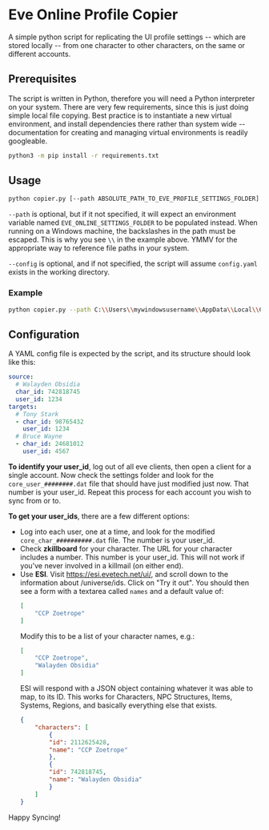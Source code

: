 # Eve Online Profile Copier
A simple python script for replicating the UI profile settings -- which are stored locally -- from one character to other characters, on the same or different accounts.

## Prerequisites
The script is written in Python, therefore you will need a Python interpreter on your system.  There are very few requirements, since this is just doing simple local file copying.  Best practice is to instantiate a new virtual environment, and install dependencies there rather than system wide -- documentation for creating and managing virtual environments is readily googleable.

```bash
python3 -m pip install -r requirements.txt
```

## Usage
```bash
python copier.py [--path ABSOLUTE_PATH_TO_EVE_PROFILE_SETTINGS_FOLDER] [--config RELATIVE_PATH_TO_CONFIG_YAML_FILE]
```

`--path` is optional, but if it not specified, it will expect an environment variable named `EVE_ONLINE_SETTINGS_FOLDER` to be populated instead. When running on a Windows machine, the backslashes in the path must be escaped. This is why you see `\\` in the example above. YMMV for the appropriate way to reference file paths in your system.

`--config` is optional, and if not specified, the script will assume `config.yaml` exists in the working directory.

### Example
```bash
python copier.py --path C:\\Users\\mywindowsusername\\AppData\\Local\\CCP\\EVE\\c_ccp_eve_online_tq_tranquility\\settings_Default --config config.yaml
```

## Configuration
A YAML config file is expected by the script, and its structure should look like this:
```yaml
source:
  # Walayden Obsidia
  char_id: 742818745
  user_id: 1234
targets:
  # Tony Stark
  - char_id: 98765432
    user_id: 1234
  # Bruce Wayne
  - char_id: 24681012
    user_id: 4567
```

**To identify your user_id**, log out of all eve clients, then open a client for a single account.  Now check the settings folder and look for the `core_user_########.dat` file that should have just modified just now.  That number is your user_id.  Repeat this process for each account you wish to sync from or to.

**To get your user_ids**, there are a few different options:
* Log into each user, one at a time, and look for the modified `core_char_##########.dat` file.  The number is your user_id.
* Check **zkillboard** for your character.  The URL for your character includes a number.  This number is your user_id.  This will not work if you've never involved in a killmail (on either end).
* Use **ESI**.  Visit https://esi.evetech.net/ui/, and scroll down to the information about /universe/ids.  Click on "Try it out".  You should then see a form with a textarea called `names` and a default value of:
    ```json
    [
        "CCP Zoetrope"
    ]
    ```
    Modify this to be a list of your character names, e.g.:
    ```json
    [
        "CCP Zoetrope",
        "Walayden Obsidia"
    ]
    ```
    ESI will respond with a JSON object containing whatever it was able to map, to its ID.  This works for Characters, NPC Structures, Items, Systems, Regions, and basically everything else that exists.
    ```json
    {
        "characters": [
            {
            "id": 2112625428,
            "name": "CCP Zoetrope"
            },
            {
            "id": 742818745,
            "name": "Walayden Obsidia"
            }
        ]
    }
    ```

Happy Syncing!